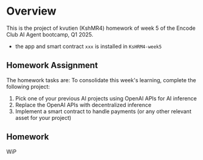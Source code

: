 # Overview
This is the project of kvutien (KshMR4) homework of week 5 of the Encode Club AI Agent bootcamp, Q1 2025. 
- the app and smart contract `xxx` is installed in `KsHRM4-week5`

## Homework Assignment
The homework tasks are:
To consolidate this week's learning, complete the following project:

1. Pick one of your previous AI projects using OpenAI APIs for AI inference
2. Replace the OpenAI APIs with decentralized inference
3. Implement a smart contract to handle payments (or any other relevant asset for your project)

## Homework
WiP